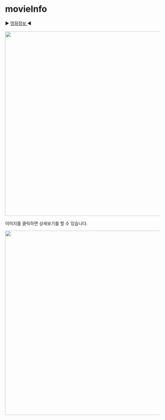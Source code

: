 # movieInfo

▶ <a href="https://juyub.github.io/movieInfo/movie_index.html"> 영화정보 </a> ◀ <br> 
<br>
<img src="https://github.com/juyub/movieInfo/assets/126839881/e3aeb615-e34c-4cb1-abba-bc139ad96796" width="600" />
<br>

이미지를 클릭하면 상세보기를 할 수 있습니다. 

<img src="https://github.com/juyub/movieInfo/assets/126839881/dc096bcc-ccba-4a18-a791-db98b06e6f6f" width="600" />
